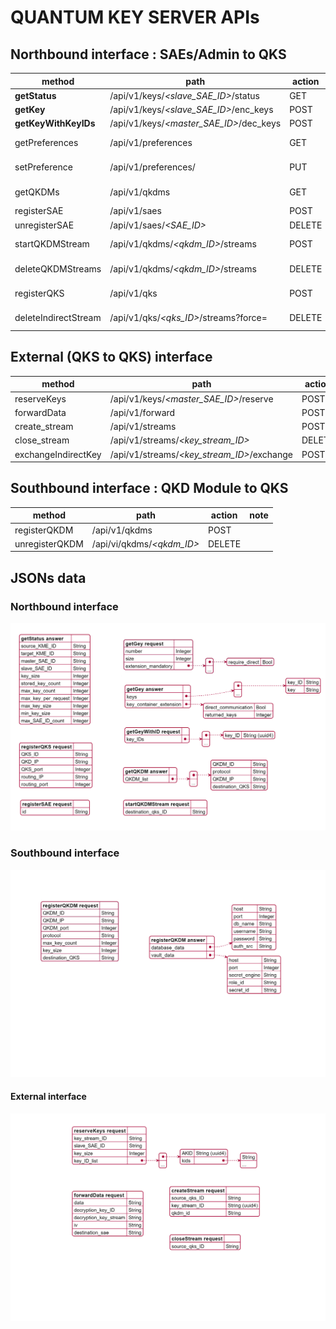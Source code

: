 # QUANTUM KEY SERVER APIs
## Northbound interface : SAEs/Admin to QKS

| method                | path  | action| note  | 
|-------                | ----  | ------| ----  |
| **getStatus**         | /api/v1/keys/*<slave_SAE_ID>*/status      | GET    |            |
| **getKey**            | /api/v1/keys/*<slave_SAE_ID>*/enc_keys    | POST   |            |
| **getKeyWithKeyIDs**  | /api/v1/keys/*<master_SAE_ID>*/dec_keys   | POST   |            |
| getPreferences        | /api/v1/preferences                       | GET    | admin only |
| setPreference         | /api/v1/preferences/*<preference>*        | PUT    | admin only |
| getQKDMs              | /api/v1/qkdms                             | GET    | admin only |
| registerSAE           | /api/v1/saes                              | POST   |            |
| unregisterSAE         | /api/v1/saes/*<SAE_ID>*                   | DELETE |            |
| startQKDMStream       | /api/v1/qkdms/*<qkdm_ID>*/streams         | POST   | admin only |
| deleteQKDMStreams     | /api/v1/qkdms/*<qkdm_ID>*/streams         | DELETE | admin only |
| registerQKS           | /api/v1/qks                               | POST   | admin only | 
| deleteIndirectStream  | /api/v1/qks/*<qks_ID>*/streams?force=     | DELETE | admin only | 

## External (QKS to QKS) interface 

| method                | path  | action| note  | 
|-------                | ----  | ------| ----  |
| reserveKeys           | /api/v1/keys/*<master_SAE_ID>*/reserve     | POST   |       |
| forwardData           | /api/v1/forward                            | POST   |       |
| create_stream         | /api/v1/streams                            | POST   |       |
| close_stream          | /api/v1/streams/*<key_stream_ID>*          | DELETE |       |
| exchangeIndirectKey   | /api/v1/streams/*<key_stream_ID>*/exchange | POST   |       | 

## Southbound interface :  QKD Module to QKS
| method                | path  | action| note  | 
|-------                | ----  | ------| ----  |
| registerQKDM          | /api/v1/qkdms             | POST      |       |
| unregisterQKDM        | /api/vi/qkdms/*<qkdm_ID>* | DELETE    |       |


## JSONs data
### Northbound interface
![](./img/northbound_json.png)
### Southbound interface 
![](./img/southbound_json.png)
#### External interface
![](./img/external_json.png)

<!-- 
# Plant UML Codes 

@startjson
<style>
jsonDiagram {
  node {
	  BackGroundColor White
	}
}
</style>
{   
    "**getStatus answer**" : "",
	"source_KME_ID": "String",
    "target_KME_ID": "String",
    "master_SAE_ID": "String",
    "slave_SAE_ID": "String",
    "key_size": "Integer",
    "stored_key_count": "Integer",
    "max_key_count": "Integer",
    "max_key_per_request": "Integer",
    "max_key_size": "Integer",
    "min_key_size": "Integer",
    "max_SAE_ID_count": "Integer"
}
@endjson

@startjson
<style>
jsonDiagram {
  node {
	  BackGroundColor White
	}
}
</style>
{
    "**getGey request**":"",
    "number": "Integer",
    "size": "Integer",
    "extension_mandatory": [
    {"require_direct": "Bool"},
    "..."
    ]
}
@endjson

@startjson
<style>
jsonDiagram {
  node {
	  BackGroundColor White
	}
}
</style>
{
    "**getGey answer**":"",
    "keys": [
    {
    "key_ID": "String",
    "key": "String"
    },
    "..."
    ],
    "key_container_extension" : {
        "direct_communication" : "Bool",
        "returned_keys" : "Integer"
    }
}
@endjson

@startjson
<style>
jsonDiagram {
  node {
	  BackGroundColor White
	}
}
</style>
{
    "**getGeyWithID request**":"",
    "key_IDs": [
    { "key_ID": "String (uuid4)" },
    "..."
    ]
}
@endjson

@startjson
{
    "**getGeyWithID answer**":"",
    "keys": [
    {
    "key_ID": "String (uuid4)",
    "key": "String"
    },
    "..."
    ]
}
@endjson


@startjson
<style>
jsonDiagram {
  node {
	  BackGroundColor White
	}
}
</style>
{
    "**getQKDM answer**":"",
    "QKDM_list" : [
        {   "QKDM_ID":"String", 
            "protocol": "String",
            "QKDM_IP" : "String",
            "destination_QKS" : "String" },
        "..."
    ]
}
@endjson

@startjson
<style>
jsonDiagram {
  node {
	  BackGroundColor White
	}
}
</style>
{
    "**registerQKDM request**":"",
    "QKDM_ID":"String",
    "QKDM_IP" : "String",
    "QKDM_port" : "Integer", 
    "protocol" : "String",
    "max_key_count" : "Integer", 
    "key_size" : "Integer",
    "destination_QKS" : "String"
}
@endjson

@startjson
<style>
jsonDiagram {
  node {
	  BackGroundColor White
	}
}
</style>
{
    "**registerQKDM answer**":"",
    "database_data" : {
        "host" : "String",
        "port" : "Integer", 
        "db_name" : "String",
        "username" : "String", 
        "password" : "String",
        "auth_src" : "String"
    },
    "vault_data" : {
        "host" : "String",
        "port" : "Integer",
        "secret_engine" : "String",
        "role_id" : "String",
        "secret_id" : "String"
    }
}
@endjson

@startjson
<style>
jsonDiagram {
  node {
	  BackGroundColor White
	}
}
</style>
{
    "**registerSAE request**":"",
    "id" : "String"
}
@endjson


@startjson
<style>
jsonDiagram {
  node {
	  BackGroundColor White
	}
}
</style>
{
    "**startQKDMStream request**":"",
    "destination_qks_ID" : "String" 
}
@endjson


@startjson
<style>
jsonDiagram {
  node {
	  BackGroundColor White
	}
}
</style>
{
    "**registerQKS request**":"",
    "QKS_ID" : "String",
    "QKD_IP" : "String", 
    "QKS_port" : "Integer", 
    "routing_IP" : "String", 
    "routing_port" : "Integer"

}
@endjson

@startjson
<style>
jsonDiagram {
  node {
	  BackGroundColor White
	}
}
</style>
{
    "**reserveKeys request**":"",
    "key_stream_ID" : "String",
    "slave_SAE_ID" : "String", 
    "key_size" : "Integer",
    "key_ID_list" :     [ 
        { "AKID": "String (uuid4)",
            "kids" : ["String", "..." ]},
        "..."
    ]
}
@endjson

@startjson
<style>
jsonDiagram {
  node {
	  BackGroundColor White
	}
}
</style>
{
    "**createStream request**":"",
    "source_qks_ID" : "String",
    "key_stream_ID" : "String (uuid4)",
    "qkdm_id" : "String" 
}
@endjson

@startjson
<style>
jsonDiagram {
  node {
	  BackGroundColor White
	}
}
</style>
{
    "**closeStream request**":"",
    "source_qks_ID" : "String"
}
@endjson

@startjson
<style>
jsonDiagram {
  node {
	  BackGroundColor White
	}
}
</style>
{
    "**forwardData request**":"",
    "data" : "String",
    "decryption_key_ID" : "String",
    "decryption_key_stream" : "String",
    "iv" : "String", 
    "destination_sae" : "String"  
}
@endjson

@startjson 
{
    "**registerQKS request**": "", 
    "QKS_ID":"String",
    "QKS_IP" : "String",
    "QKS_port" : "Integer", 
    "routing_IP" : "String",
    "routing_port" : "Integer"
}
@endjson

-->